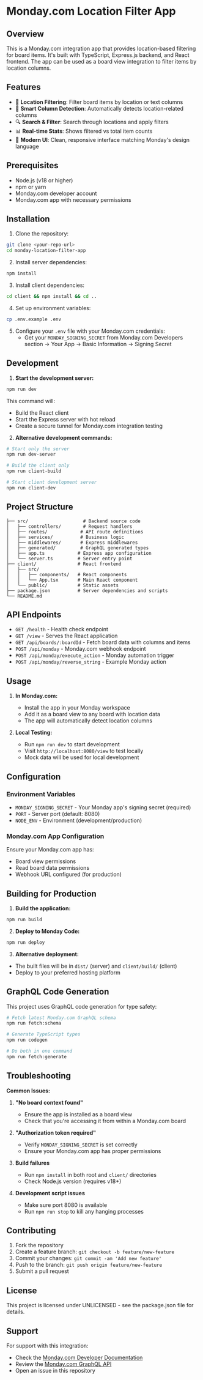 # Monday.com Location Filter App

## Overview

This is a Monday.com integration app that provides location-based filtering for board items. It's built with TypeScript, Express.js backend, and React frontend. The app can be used as a board view integration to filter items by location columns.

## Features

- 📍 **Location Filtering**: Filter board items by location or text columns
- 🎯 **Smart Column Detection**: Automatically detects location-related columns
- 🔍 **Search & Filter**: Search through locations and apply filters
- 📊 **Real-time Stats**: Shows filtered vs total item counts
- 🎨 **Modern UI**: Clean, responsive interface matching Monday's design language

## Prerequisites

- Node.js (v18 or higher)
- npm or yarn
- Monday.com developer account
- Monday.com app with necessary permissions

## Installation

1. Clone the repository:

```bash
git clone <your-repo-url>
cd monday-location-filter-app
```

2. Install server dependencies:

```bash
npm install
```

3. Install client dependencies:

```bash
cd client && npm install && cd ..
```

4. Set up environment variables:

```bash
cp .env.example .env
```

5. Configure your `.env` file with your Monday.com credentials:
   - Get your `MONDAY_SIGNING_SECRET` from Monday.com Developers section → Your App → Basic Information → Signing Secret

## Development

1. **Start the development server:**

```bash
npm run dev
```

This command will:

- Build the React client
- Start the Express server with hot reload
- Create a secure tunnel for Monday.com integration testing

2. **Alternative development commands:**

```bash
# Start only the server
npm run dev-server

# Build the client only
npm run client-build

# Start client development server
npm run client-dev
```

## Project Structure

```
├── src/                    # Backend source code
│   ├── controllers/        # Request handlers
│   ├── routes/            # API route definitions
│   ├── services/          # Business logic
│   ├── middlewares/       # Express middlewares
│   ├── generated/         # GraphQL generated types
│   ├── app.ts            # Express app configuration
│   └── server.ts         # Server entry point
├── client/               # React frontend
│   ├── src/
│   │   ├── components/   # React components
│   │   └── App.tsx       # Main React component
│   └── public/           # Static assets
├── package.json          # Server dependencies and scripts
└── README.md
```

## API Endpoints

- `GET /health` - Health check endpoint
- `GET /view` - Serves the React application
- `GET /api/boards/:boardId` - Fetch board data with columns and items
- `POST /api/monday` - Monday.com webhook endpoint
- `POST /api/monday/execute_action` - Monday automation trigger
- `POST /api/monday/reverse_string` - Example Monday action

## Usage

1. **In Monday.com:**

   - Install the app in your Monday workspace
   - Add it as a board view to any board with location data
   - The app will automatically detect location columns

2. **Local Testing:**
   - Run `npm run dev` to start development
   - Visit `http://localhost:8080/view` to test locally
   - Mock data will be used for local development

## Configuration

### Environment Variables

- `MONDAY_SIGNING_SECRET` - Your Monday app's signing secret (required)
- `PORT` - Server port (default: 8080)
- `NODE_ENV` - Environment (development/production)

### Monday.com App Configuration

Ensure your Monday.com app has:

- Board view permissions
- Read board data permissions
- Webhook URL configured (for production)

## Building for Production

1. **Build the application:**

```bash
npm run build
```

2. **Deploy to Monday Code:**

```bash
npm run deploy
```

3. **Alternative deployment:**

- The built files will be in `dist/` (server) and `client/build/` (client)
- Deploy to your preferred hosting platform

## GraphQL Code Generation

This project uses GraphQL code generation for type safety:

```bash
# Fetch latest Monday.com GraphQL schema
npm run fetch:schema

# Generate TypeScript types
npm run codegen

# Do both in one command
npm run fetch:generate
```

## Troubleshooting

**Common Issues:**

1. **"No board context found"**

   - Ensure the app is installed as a board view
   - Check that you're accessing it from within a Monday.com board

2. **"Authorization token required"**

   - Verify `MONDAY_SIGNING_SECRET` is set correctly
   - Ensure your Monday.com app has proper permissions

3. **Build failures**

   - Run `npm install` in both root and `client/` directories
   - Check Node.js version (requires v18+)

4. **Development script issues**
   - Make sure port 8080 is available
   - Run `npm run stop` to kill any hanging processes

## Contributing

1. Fork the repository
2. Create a feature branch: `git checkout -b feature/new-feature`
3. Commit your changes: `git commit -am 'Add new feature'`
4. Push to the branch: `git push origin feature/new-feature`
5. Submit a pull request

## License

This project is licensed under UNLICENSED - see the package.json file for details.

## Support

For support with this integration:

- Check the [Monday.com Developer Documentation](https://developer.monday.com/)
- Review the [Monday.com GraphQL API](https://developer.monday.com/api-reference/docs/introduction-to-graphql)
- Open an issue in this repository
